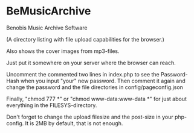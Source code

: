 # BeMusicArchive

Benobis Music Archive Software

(A directory listing with file upload capabilities for the browser.)

Also shows the cover images from mp3-files.

Just put it somewhere on your server where the browser can reach.

Uncomment the commented two lines in index.php to see the
Password-Hash when you input "your" new password.
Then comment it again and change the password
and the file directories in config/pageconfig.json

Finally, "chmod 777 *" or "chmod www-data:www-data *" for just about
everything in the FILESYS-directory.

Don't forget to change the upload filesize and the post-size in your
php-config. It is 2MB by default, that is not enough.
